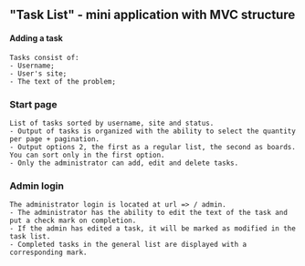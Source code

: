 ﻿## "Task List" - mini application with MVC structure

#### Adding a task
```
Tasks consist of:
- Username;
- User's site;
- The text of the problem;
```

### Start page
```
List of tasks sorted by username, site and status.
- Output of tasks is organized with the ability to select the quantity per page + pagination.
- Output options 2, the first as a regular list, the second as boards. You can sort only in the first option.
- Only the administrator can add, edit and delete tasks.
```

### Admin login
```
The administrator login is located at url => / admin.
- The administrator has the ability to edit the text of the task and put a check mark on completion.
- If the admin has edited a task, it will be marked as modified in the task list.
- Completed tasks in the general list are displayed with a corresponding mark.
```

